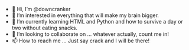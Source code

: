 - 👋 Hi, I’m @downcranker
- 👀 I’m interested in everything that will make my brain bigger.
- 🌱 I’m currently learning HTML and Python and how to survive a day or two without eating snacks.
- 💞️ I’m looking to collaborate on ... whatever actually, count me in!
- 📫 How to reach me ... Just say crack and I will be there!

<!---
downcranker/downcranker is a ✨ special ✨ repository because its `README.md` (this file) appears on your GitHub profile.
You can click the Preview link to take a look at your changes.
--->
